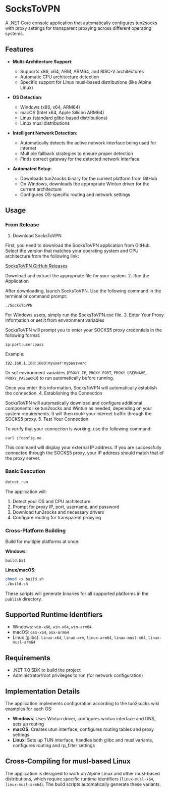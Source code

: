 # SocksToVPN 

A .NET Core console application that automatically configures tun2socks with proxy settings for transparent proxying across different operating systems.

## Features

- **Multi-Architecture Support**:
  - Supports x86, x64, ARM, ARM64, and RISC-V architectures
  - Automatic CPU architecture detection 
  - Specific support for Linux musl-based distributions (like Alpine Linux)

- **OS Detection**:
  - Windows (x86, x64, ARM64)
  - macOS (Intel x64, Apple Silicon ARM64)
  - Linux (standard glibc-based distributions)
  - Linux musl distributions

- **Intelligent Network Detection**:
  - Automatically detects the active network interface being used for internet
  - Multiple fallback strategies to ensure proper detection
  - Finds correct gateway for the detected network interface

- **Automated Setup**:
  - Downloads tun2socks binary for the current platform from GitHub
  - On Windows, downloads the appropriate Wintun driver for the current architecture
  - Configures OS-specific routing and network settings

## Usage
### From Release

1. Download SocksToVPN

First, you need to download the SocksToVPN application from GitHub. Select the version that matches your operating system and CPU architecture from the following link:

[SocksToVPN GitHub Releases](https://github.com/localtonet/SocksToVPN/releases/tag/latest)

Download and extract the appropriate file for your system.
2. Run the Application

After downloading, launch SocksToVPN. Use the following command in the terminal or command prompt:

`./SocksToVPN`

For Windows users, simply run the SocksToVPN.exe file.
3. Enter Your Proxy Information or set it from environment variables

SocksToVPN will prompt you to enter your SOCKS5 proxy credentials in the following format:

`ip:port:user:pass`

Example:

`192.168.1.100:1080:myuser:mypassword`

Or set environment variables
(`PROXY_IP`, `PROXY_PORT`, `PROXY_USERNAME`, `PROXY_PASSWORD`)  to run automatically
before running.

Once you enter this information, SocksToVPN will automatically establish the connection.
4. Establishing the Connection

SocksToVPN will automatically download and configure additional components like tun2socks and Wintun as needed, depending on your system requirements. It will then route your internet traffic through the SOCKS5 proxy.
5. Test Your Connection

To verify that your connection is working, use the following command:

`curl ifconfig.me`

This command will display your external IP address. If you are successfully connected through the SOCKS5 proxy, your IP address should match that of the proxy server.
### Basic Execution

```bash
dotnet run
```

The application will:
1. Detect your OS and CPU architecture
2. Prompt for proxy IP, port, username, and password
3. Download tun2socks and necessary drivers
4. Configure routing for transparent proxying

### Cross-Platform Building

Build for multiple platforms at once:

**Windows**:
```
build.bat
```

**Linux/macOS**:
```bash
chmod +x build.sh
./build.sh
```

These scripts will generate binaries for all supported platforms in the `publish` directory.

## Supported Runtime Identifiers

- Windows: `win-x86`, `win-x64`, `win-arm64`  
- macOS: `osx-x64`, `osx-arm64`
- Linux (glibc): `linux-x64`, `linux-arm`, `linux-arm64`, `linux-musl-x64`, `linux-musl-arm64`

## Requirements

- .NET 7.0 SDK to build the project
- Administrator/root privileges to run (for network configuration)

## Implementation Details

The application implements configuration according to the tun2socks wiki examples for each OS:

- **Windows**: Uses Wintun driver, configures wintun interface and DNS, sets up routing
- **macOS**: Creates utun interface, configures routing tables and proxy settings
- **Linux**: Sets up TUN interface, handles both glibc and musl variants, configures routing and rp_filter settings

## Cross-Compiling for musl-based Linux

The application is designed to work on Alpine Linux and other musl-based distributions, which require specific runtime identifiers (`linux-musl-x64`, `linux-musl-arm64`). The build scripts automatically generate these variants.
